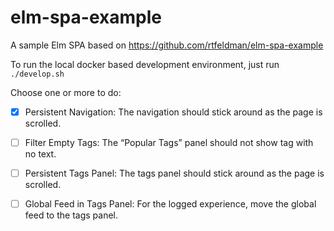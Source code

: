 # elm-spa-example
A sample Elm SPA based on https://github.com/rtfeldman/elm-spa-example

To run the local docker based development environment, just run `./develop.sh`

Choose one or more to do:

- [x] Persistent Navigation: The navigation should stick around as the page is scrolled.
- [ ] Filter Empty Tags: The “Popular Tags” panel should not show tag with no text.
- [ ] Persistent Tags Panel: The tags panel should stick around as the page is scrolled.
- [ ] Global Feed in Tags Panel: For the logged experience, move the global feed to the tags panel.

